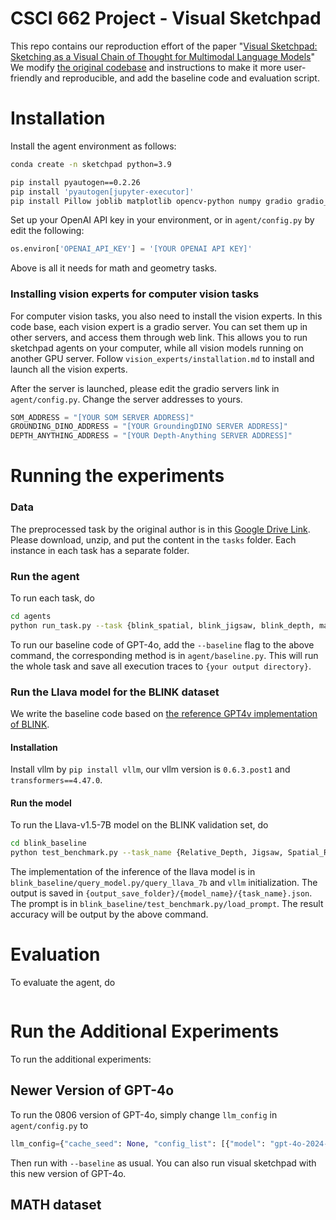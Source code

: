 # CSCI 662 Project - Visual Sketchpad

This repo contains our reproduction effort of the paper "[Visual Sketchpad: Sketching as a Visual Chain of Thought for Multimodal Language Models](https://arxiv.org/abs/2406.09403)"
We modify [the original codebase](https://github.com/Yushi-Hu/VisualSketchpad) and instructions to make it more user-friendly and reproducible, and add the baseline code and evaluation script. 
# Installation

Install the agent environment as follows:
```bash
conda create -n sketchpad python=3.9

pip install pyautogen==0.2.26
pip install 'pyautogen[jupyter-executor]'
pip install Pillow joblib matplotlib opencv-python numpy gradio gradio_client networkx scipy datasets
```

Set up your OpenAI API key in your environment, or in `agent/config.py` by edit the following:
```python
os.environ['OPENAI_API_KEY'] = '[YOUR OPENAI API KEY]'
```
Above is all it needs for math and geometry tasks. 

### Installing vision experts for computer vision tasks

For computer vision tasks, you also need to install the vision experts.
In this code base, each vision expert is a gradio server. You can set them up in other servers, and access them through web link. This allows you to run sketchpad agents on your computer, while all vision models running on another GPU server.
Follow `vision_experts/installation.md` to install and launch all the vision experts.

After the server is launched, please edit the gradio servers link in `agent/config.py`. Change the server addresses to yours.
```python
SOM_ADDRESS = "[YOUR SOM SERVER ADDRESS]"
GROUNDING_DINO_ADDRESS = "[YOUR GroundingDINO SERVER ADDRESS]"
DEPTH_ANYTHING_ADDRESS = "[YOUR Depth-Anything SERVER ADDRESS]"
```

# Running the experiments

### Data
The preprocessed task by the original author is in this [Google Drive Link](https://drive.google.com/file/d/1qtbfI7Q9B7pq-WR20q0-OE6OetJqoitS/view?usp=sharing). Please download, unzip, and put the content in the `tasks` folder. Each instance in each task has a separate folder. 

### Run the agent
To run each task, do
```bash
cd agents
python run_task.py --task {blink_spatial, blink_jigsaw, blink_depth, math_convexity, math_parity} --output_dir {your output directory}
```
To run our baseline code of GPT-4o, add the `--baseline` flag to the above command, the corresponding method is in `agent/baseline.py`. This will run the whole task and save all execution traces to `{your output directory}`.

### Run the Llava model for the BLINK dataset
We write the baseline code based on [the reference GPT4v implementation of BLINK](https://github.com/zeyofu/BLINK_Benchmark).
#### Installation
Install vllm by `pip install vllm`, our vllm version is `0.6.3.post1` and `transformers==4.47.0`. 
#### Run the model
To run the Llava-v1.5-7B model on the BLINK validation set, do
```bash
cd blink_baseline
python test_benchmark.py --task_name {Relative_Depth, Jigsaw, Spatial_Relation} --model_name llava7b --output_save_folder {your output directory}
```
The implementation of the inference of the llava model is in `blink_baseline/query_model.py/query_llava_7b` and `vllm` initialization. The output is saved in `{output_save_folder}/{model_name}/{task_name}.json`. The prompt is in `blink_baseline/test_benchmark.py/load_prompt`.
The result accuracy will be output by the above command.

# Evaluation
To evaluate the agent, do
```bash

```

# Run the Additional Experiments
To run the additional experiments:
## Newer Version of GPT-4o
To run the 0806 version of GPT-4o, simply change `llm_config` in `agent/config.py` to 
```python
llm_config={"cache_seed": None, "config_list": [{"model": "gpt-4o-2024-08-06", "temperature": 0.0, "api_key": os.environ.get("OPENAI_API_KEY")}]}
```
Then run with `--baseline` as usual. You can also run visual sketchpad with this new version of GPT-4o.

## MATH dataset





